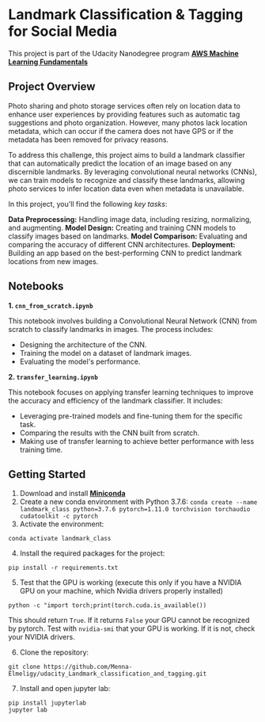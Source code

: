 # Landmark Classification & Tagging for Social Media

This project is part of the Udacity Nanodegree program [**AWS Machine Learning Fundamentals**](https://www.udacity.com/enrollment/nd189-aws-fundamentals)

## Project Overview

Photo sharing and photo storage services often rely on location data to enhance user experiences by providing features such as automatic tag suggestions and photo organization. However, many photos lack location metadata, which can occur if the camera does not have GPS or if the metadata has been removed for privacy reasons.

To address this challenge, this project aims to build a landmark classifier that can automatically predict the location of an image based on any discernible landmarks. By leveraging convolutional neural networks (CNNs), we can train models to recognize and classify these landmarks, allowing photo services to infer location data even when metadata is unavailable.

In this project, you'll find the following _key tasks_:

**Data Preprocessing:** Handling image data, including resizing, normalizing, and augmenting.
**Model Design:** Creating and training CNN models to classify images based on landmarks.
**Model Comparison:** Evaluating and comparing the accuracy of different CNN architectures.
**Deployment:** Building an app based on the best-performing CNN to predict landmark locations from new images.

## Notebooks

**1. `cnn_from_scratch.ipynb`**

This notebook involves building a Convolutional Neural Network (CNN) from scratch to classify landmarks in images. The process includes:

* Designing the architecture of the CNN.
* Training the model on a dataset of landmark images.
* Evaluating the model's performance.

**2. `transfer_learning.ipynb`**

This notebook focuses on applying transfer learning techniques to improve the accuracy and efficiency of the landmark classifier. It includes:

* Leveraging pre-trained models and fine-tuning them for the specific task.
* Comparing the results with the CNN built from scratch.
* Making use of transfer learning to achieve better performance with less training time.

## **Getting Started**

1. Download and install [**Miniconda**](https://docs.anaconda.com/miniconda/)
2. Create a new conda environment with Python 3.7.6:
```conda create --name landmark_class python=3.7.6 pytorch=1.11.0 torchvision torchaudio cudatoolkit -c pytorch```
3. Activate the environment:
   
`conda activate landmark_class`  

4. Install the required packages for the project:
   
`pip install -r requirements.txt`  

5. Test that the GPU is working (execute this only if you have a NVIDIA GPU on your machine, which Nvidia drivers properly installed)  

`python -c "import torch;print(torch.cuda.is_available())`  

This should return `True`. If it returns `False` your GPU cannot be recognized by pytorch. Test with `nvidia-smi` that your GPU is working. If it is not, check your NVIDIA drivers.  


6. Clone the repository:
   
```git clone https://github.com/Menna-Elmeligy/udacity_Landmark_classification_and_tagging.git```

7. Install and open jupyter lab:
```
pip install jupyterlab 
jupyter lab
```

